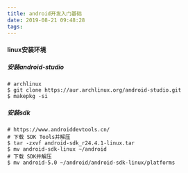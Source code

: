 ```yaml
---
title: android开发入门基础
date: 2019-08-21 09:48:28
tags:
---
```


#### linux安装环境

##### 安装android-studio
```shell
# archlinux
$ git clone https://aur.archlinux.org/android-studio.git
$ makepkg -si
```

##### 安装sdk

```shell
# https://www.androiddevtools.cn/
# 下载 SDK Tools并解压
$ tar -zxvf android-sdk_r24.4.1-linux.tar
$ mv android-sdk-linux ~/android
# 下载 SDK并解压
$ mv android-5.0 ~/android/android-sdk-linux/platforms
```